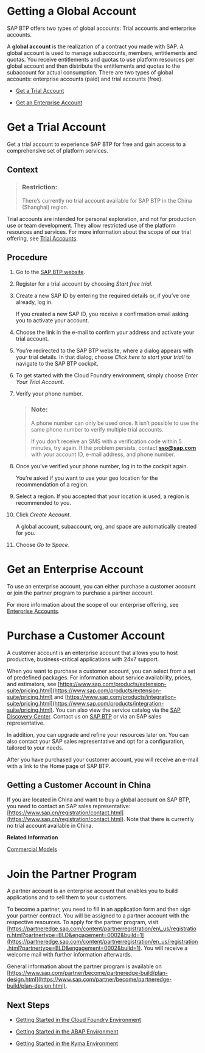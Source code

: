 <!-- loiod61c2819034b48e68145c45c36acba6e -->

# Getting a Global Account

SAP BTP offers two types of global accounts: Trial accounts and enterprise accounts.

A **global account** is the realization of a contract you made with SAP. A global account is used to manage subaccounts, members, entitlements and quotas. You receive entitlements and quotas to use platform resources per global account and then distribute the entitlements and quotas to the subaccount for actual consumption. There are two types of global accounts: enterprise accounts \(paid\) and trial accounts \(free\).

-   [Get a Trial Account](Getting_a_Global_Account_d61c281.md#loio42e7e54590424e65969fced1acd47694)

-   [Get an Enterprise Account](Getting_a_Global_Account_d61c281.md#loio82f9ff522f754e26ae89e0cd7ec7aa11)


 <a name="loiod61c2819034b48e68145c45c36acba6e loio42e7e54590424e65969fced1acd47694__loio42e7e54590424e65969fced1acd47694"/>

<!-- loio42e7e54590424e65969fced1acd47694 -->

# Get a Trial Account

Get a trial account to experience SAP BTP for free and gain access to a comprehensive set of platform services.



<a name="loio42e7e54590424e65969fced1acd47694__context_alb_hn2_nhb"/>

## Context

> ### Restriction:  
> There’s currently no trial account available for SAP BTP in the China \(Shanghai\) region.

Trial accounts are intended for personal exploration, and not for production use or team development. They allow restricted use of the platform resources and services. For more information about the scope of our trial offering, see [Trial Accounts](../10-concepts/Trial_Accounts_046f127.md).



<a name="loio42e7e54590424e65969fced1acd47694__steps_eh3_4tc_dcb"/>

## Procedure

1.  Go to the [SAP BTP website](https://www.sap.com/products/business-technology-platform/trial.html).

2.  Register for a trial account by choosing *Start free trial*.

3.  Create a new SAP ID by entering the required details or, if you’ve one already, log in.

    If you created a new SAP ID, you receive a confirmation email asking you to activate your account.

4.  Choose the link in the e-mail to confirm your address and activate your trial account.

5.  You’re redirected to the SAP BTP website, where a dialog appears with your trial details. In that dialog, choose *Click here to start your trial!* to navigate to the SAP BTP cockpit.

6.  To get started with the Cloud Foundry environment, simply choose *Enter Your Trial Account*. 

7.  Verify your phone number.

    > ### Note:  
    > A phone number can only be used once. It isn’t possible to use the same phone number to verify multiple trial accounts.
    > 
    > If you don't receive an SMS with a verification code within 5 minutes, try again. If the problem persists, contact **sso@sap.com** with your account ID, e-mail address, and phone number.

8.  Once you've verified your phone number, log in to the cockpit again.

    You’re asked if you want to use your geo location for the recommendation of a region.

9.  Select a region. If you accepted that your location is used, a region is recommended to you.

10. Click *Create Account*.

    A global account, subaccount, org, and space are automatically created for you.

11. Choose *Go to Space*.


 <a name="loiod61c2819034b48e68145c45c36acba6e loio82f9ff522f754e26ae89e0cd7ec7aa11__loio82f9ff522f754e26ae89e0cd7ec7aa11"/>

<!-- loio82f9ff522f754e26ae89e0cd7ec7aa11 -->

# Get an Enterprise Account

To use an enterprise account, you can either purchase a customer account or join the partner program to purchase a partner account.

For more information about the scope of our enterprise offering, see [Enterprise Accounts](../10-concepts/Enterprise_Accounts_171511c.md).

 <a name="loiod61c2819034b48e68145c45c36acba6e loio82f9ff522f754e26ae89e0cd7ec7aa11 loioa71a081b39e343e097046bf487f57af3__loioa71a081b39e343e097046bf487f57af3"/>

<!-- loioa71a081b39e343e097046bf487f57af3 -->

# Purchase a Customer Account

A customer account is an enterprise account that allows you to host productive, business-critical applications with 24x7 support.

When you want to purchase a customer account, you can select from a set of predefined packages. For information about service availability, prices, and estimators, see [https://www.sap.com/products/extension-suite/pricing.html](https://www.sap.com/products/extension-suite/pricing.html) and [https://www.sap.com/products/integration-suite/pricing.html](https://www.sap.com/products/integration-suite/pricing.html). You can also view the service catalog via the [SAP Discovery Center](https://discovery-center.cloud.sap). Contact us on [SAP BTP](https://www.sap.com/products/business-technology-platform.html) or via an SAP sales representative.

In addition, you can upgrade and refine your resources later on. You can also contact your SAP sales representative and opt for a configuration, tailored to your needs.

After you have purchased your customer account, you will receive an e-mail with a link to the Home page of SAP BTP.



<a name="loiod61c2819034b48e68145c45c36acba6e loio82f9ff522f754e26ae89e0cd7ec7aa11 loioa71a081b39e343e097046bf487f57af3__section_pdc_gpc_4kb"/>

## Getting a Customer Account in China

If you are located in China and want to buy a global account on SAP BTP, you need to contact an SAP sales representative: [https://www.sap.cn/registration/contact.html](https://www.sap.cn/registration/contact.html). Note that there is currently no trial account available in China.

**Related Information**  


[Commercial Models](../10-concepts/Commercial_Models_263d400.md "SAP BTP offers two different commercial models for enterprise accounts.")

 <a name="loiod61c2819034b48e68145c45c36acba6e loio82f9ff522f754e26ae89e0cd7ec7aa11 loio0730b01feb484396b5a3daaa5115d73d__loio0730b01feb484396b5a3daaa5115d73d"/>

<!-- loio0730b01feb484396b5a3daaa5115d73d -->

# Join the Partner Program

A partner account is an enterprise account that enables you to build applications and to sell them to your customers.



To become a partner, you need to fill in an application form and then sign your partner contract. You will be assigned to a partner account with the respective resources. To apply for the partner program, visit [https://partneredge.sap.com/content/partnerregistration/en\_us/registration.html?partnertype=BLD&engagement=0002&build=1](https://partneredge.sap.com/content/partnerregistration/en_us/registration.html?partnertype=BLD&engagement=0002&build=1). You will receive a welcome mail with further information afterwards.

General information about the partner program is available on [https://www.sap.com/partner/become/partneredge-build/plan-design.html](https://www.sap.com/partner/become/partneredge-build/plan-design.html).



<a name="loiod61c2819034b48e68145c45c36acba6e loio82f9ff522f754e26ae89e0cd7ec7aa11 loio0730b01feb484396b5a3daaa5115d73d__section_vlj_kkq_qmb"/>

## Next Steps

-   [Getting Started in the Cloud Foundry Environment](Getting_Started_in_the_Cloud_Foundry_Environment_b328cc8.md)

-   [Getting Started in the ABAP Environment](Getting_Started_in_the_ABAP_Environment_2ffdd24.md)

-   [Getting Started in the Kyma Environment](Getting_Started_in_the_Kyma_Environment_d1abd18.md)


